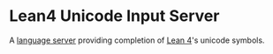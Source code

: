 # Lean4 Unicode Input Server

A [language server](https://microsoft.github.io/language-server-protocol/) providing completion of [Lean 4](https://lean-lang.org/)'s unicode symbols.

